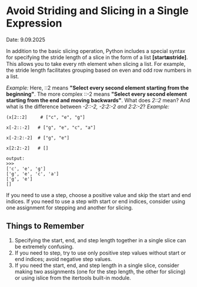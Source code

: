 # Avoid Striding and Slicing in a Single Expression

Date: 9.09.2025

In addition to the basic slicing operation, Python includes a special syntax for specifying the stride length of a slice in the form of a list **[start:end:stride]**. This allows you to take every nth element when slicing a list. For example, the stride length facilitates grouping based on even and odd row numbers in a list.

*Example:*
	Here, ::2 means **"Select every second element starting from the beginning"**. The more complex ::-2 means **"Select every second element starting from the end and moving backwards"**.
What does *2::2* mean? And what is the difference between *-2::-2, -2:2:-2 and 2:2:-2*?
	*Example:*
	
	(x[2::2]     # ["c", "e", "g"]
	
	x[-2::-2]   # ["g", "e", "c", "a"]
	
	x[-2:2:-2]  # ["g", "e"]
	
	x[2:2:-2]   # []

	output:
	>>>
	['c', 'e', 'g']
	['g', 'e', 'c', 'a']
	['g', 'e']
	[]
If you need to use a step, choose a positive value and skip the start and end indices. If you need to use a step with start or end indices, consider using one assignment for stepping and another for slicing.

## Things to Remember
1. Specifying the start, end, and step length together in a single slice can be extremely confusing.
2. If you need to step, try to use only positive step values without start or end indices; avoid negative step values.
3. If you need the start, end, and step length in a single slice, consider making two assignments (one for the step length, the other for slicing) or using islice from the itertools built-in module.